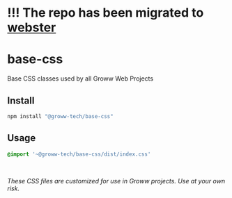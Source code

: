 # !!! The repo has been migrated to [webster](https://github.com/Groww/webster)
# base-css

Base CSS classes used by all Groww Web Projects

## Install

```sh
npm install "@groww-tech/base-css"
```

## Usage

```css
@import '~@groww-tech/base-css/dist/index.css'
```


<br/>

*These CSS files are customized for use in Groww projects. Use at your own risk.*
